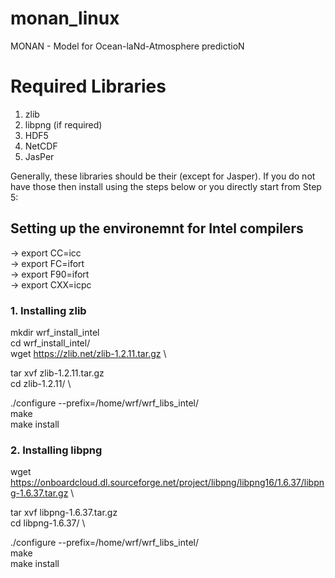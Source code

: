 # monan_linux
MONAN - Model for Ocean-laNd-Atmosphere predictioN

# Required Libraries
1. zlib
2. libpng (if required)
3. HDF5
4. NetCDF
5. JasPer

Generally, these libraries should be their (except for Jasper). If you do not have those then install using the steps below or you directly start from Step 5:

## Setting up the environemnt for Intel compilers

-> export CC=icc \
-> export FC=ifort \
-> export F90=ifort \
-> export CXX=icpc 

### 1. Installing zlib

mkdir wrf_install_intel   \
cd wrf_install_intel/   \
wget https://zlib.net/zlib-1.2.11.tar.gz \

tar xvf zlib-1.2.11.tar.gz \
cd zlib-1.2.11/   \

./configure --prefix=/home/wrf/wrf_libs_intel/ \
make \
make install 


### 2. Installing libpng


wget https://onboardcloud.dl.sourceforge.net/project/libpng/libpng16/1.6.37/libpng-1.6.37.tar.gz \

tar xvf libpng-1.6.37.tar.gz \
cd libpng-1.6.37/ \

./configure --prefix=/home/wrf/wrf_libs_intel/ \
make \
make install

